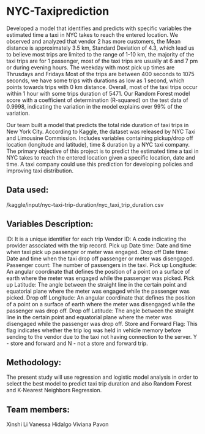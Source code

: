 # NYC-Taxiprediction

Developed a model that identifies and predicts  with specific variables the estimated time a taxi in NYC takes to reach the entered location. We observed and analyzed that vendor 2 has more customers, the Mean distance is approximately 3.5 km, Standard Deviation of 4.3, which lead us to believe most trips are limited to the range of 1-10 km, the majority of the taxi trips are for 1 passenger, most of the taxi trips are usually at 6 and 7 pm or during evening hours. The weekday with most pick up times are Thrusdays and Fridays  Most of the trips are between 400 seconds to 1075 seconds, we have some trips with durations as low as 1 second, which points towards trips with 0 km distance.  Overall, most of the taxi trips occur within 1 hour with some trips duration of 5471. Our Random Forest model score with a coefficient of determination (R-squared) on the test data of 0.9998, indicating the variation in the model explains over 99% of the variation.

Our team built a model that predicts the total ride duration of taxi trips in New York City. According to Kaggle, the dataset was released by NYC Taxi and Limousine Commission. Includes variables containing pickup/drop off location (longitude and latitude), time & duration by a NYC taxi company. The primary objective of this project is to predict the estimated time a taxi in NYC takes to reach the entered location given a specific location, date and time. A taxi company could use this prediction for developing policies and improving taxi distribution.

## Data used:

/kaggle/input/nyc-taxi-trip-duration/nyc_taxi_trip_duration.csv 

## Variables Description:

ID: It is a unique identifier for each trip
Vendor ID: A code indicating the provider associated with the trip record.
Pick up Date time: Date and time when taxi pick up passenger or meter was engaged.
Drop off Date time: Date and time when the taxi drop off passenger or meter was disengaged.
Passenger count: The number of passengers in the taxi.
Pick up Longitude: An angular coordinate that defines the position of a point on a surface of earth where the meter was engaged while the passenger was picked.
Pick up Latitude: The angle between the straight line in the certain point and equatorial plane where the meter was engaged while the passenger was picked.
Drop off Longitude: An angular coordinate that defines the position of a point on a surface of earth where the meter was disengaged while the passenger was drop off. 
Drop off Latitude: The angle between the straight line in the certain point and equatorial plane where the meter was disengaged while the passenger was drop off.
Store and Forward Flag: This flag indicates whether the trip log was held in vehicle memory before sending to the vendor due to the taxi not having connection to the server. Y - store and forward and N - not a store and forward trip. 
 
## Methodology:

The present study will use regression and logistic model analysis in order to select the best model to predict taxi trip duration and also Random Forest and K-Nearest Neighbors Regression. 

## Team members:

Xinshi Li
Vanessa Hidalgo
Viviana Pavon

